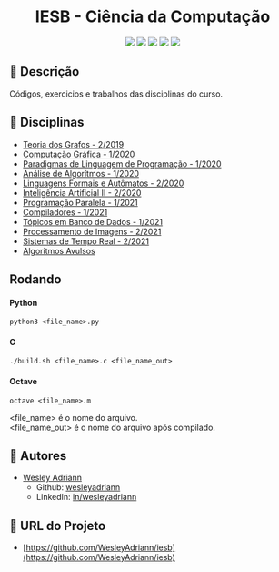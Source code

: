 
<h1 align="center">
  IESB - Ciência da Computação 
</h1>

<p align="center">
  <img src="https://img.shields.io/github/languages/count/wesleyadriann/iesb?style=flat-square" />
  <img src="https://img.shields.io/github/languages/top/wesleyadriann/iesb?style=flat-square" />
  <img src="https://img.shields.io/github/last-commit/wesleyadriann/iesb?style=flat-square" />
  <img src="https://img.shields.io/github/license/wesleyadriann/iesb?style=flat-square" />
  <img src="https://img.shields.io/github/repo-size/wesleyadriann/iesb?style=flat-square" />
</p>

## 📝 Descrição
Códigos, exercicios e trabalhos das disciplinas do curso.

## 📄 Disciplinas

- [Teoria dos Grafos - 2/2019](./teoria_dos_grafos)
- [Computação Gráfica - 1/2020](./computacao_grafica)
- [Paradigmas de Linguagem de Programação - 1/2020](./plp)
- [Análise de Algorítmos - 1/2020](./analise_de_algoritmos)
- [Linguagens Formais e Autômatos - 2/2020](./lfa)
- [Inteligência Artificial II - 2/2020](./ia2)
- [Programação Paralela - 1/2021](./programacao_paralela)
- [Compiladores - 1/2021](./compiladores)
- [Tópicos em Banco de Dados - 1/2021](./topicos_bd)
- [Processamento de Imagens - 2/2021](./processamento_de_imagens)
- [Sistemas de Tempo Real - 2/2021](./str)
- [Algoritmos Avulsos](./algoritmos_avulsos)

## Rodando
#### Python
```
python3 <file_name>.py
```
#### C
```
./build.sh <file_name>.c <file_name_out>
```
#### Octave
```
octave <file_name>.m
```

<file_name> é o nome do arquivo.  
<file_name_out> é o nome do arquivo após compilado.  



## 👥 Autores
- [Wesley Adriann](https://github.com/WesleyAdriann/iesb/commits?author=WesleyAdriann)
  - Github: [wesleyadriann](https://github.com/WesleyAdriann)
  - LinkedIn: [in/wesleyadriann](https://www.linkedin.com/in/wesleyadriann/)


## 📍 URL do Projeto

- [https://github.com/WesleyAdriann/iesb](https://github.com/WesleyAdriann/iesb)

